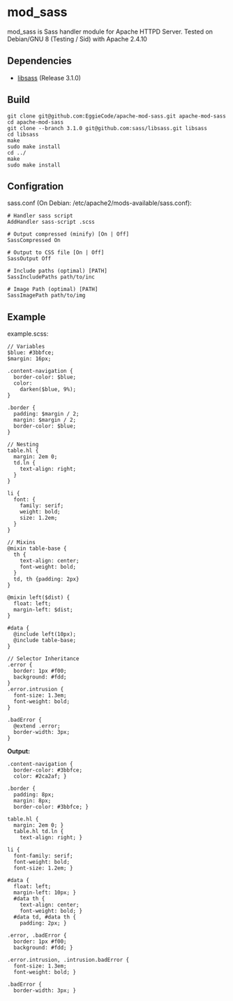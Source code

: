 # mod_sass

mod_sass is Sass handler module for Apache HTTPD Server.
Tested on Debian/GNU 8 (Testing / Sid) with Apache 2.4.10

## Dependencies

* [libsass](https://github.com/hcatlin/libsass/) (Release 3.1.0)

## Build

    git clone git@github.com:EggieCode/apache-mod-sass.git apache-mod-sass
    cd apache-mod-sass
    git clone --branch 3.1.0 git@github.com:sass/libsass.git libsass
    cd libsass
    make
    sudo make install
    cd ../
    make
    sudo make install


## Configration

sass.conf (On Debian: /etc/apache2/mods-available/sass.conf):

    # Handler sass script
    AddHandler sass-script .scss

    # Output compressed (minify) [On | Off]
    SassCompressed On

    # Output to CSS file [On | Off]
    SassOutput Off

    # Include paths (optimal) [PATH]
    SassIncludePaths path/to/inc

    # Image Path (optimal) [PATH]
    SassImagePath path/to/img

## Example

example.scss:

    // Variables
    $blue: #3bbfce;
    $margin: 16px;

    .content-navigation {
      border-color: $blue;
      color:
        darken($blue, 9%);
    }

    .border {
      padding: $margin / 2;
      margin: $margin / 2;
      border-color: $blue;
    }

    // Nesting
    table.hl {
      margin: 2em 0;
      td.ln {
        text-align: right;
      }
    }

    li {
      font: {
        family: serif;
        weight: bold;
        size: 1.2em;
      }
    }

    // Mixins
    @mixin table-base {
      th {
        text-align: center;
        font-weight: bold;
      }
      td, th {padding: 2px}
    }

    @mixin left($dist) {
      float: left;
      margin-left: $dist;
    }

    #data {
      @include left(10px);
      @include table-base;
    }

    // Selector Inheritance
    .error {
      border: 1px #f00;
      background: #fdd;
    }
    .error.intrusion {
      font-size: 1.3em;
      font-weight: bold;
    }

    .badError {
      @extend .error;
      border-width: 3px;
    }

**Output:**

    .content-navigation {
      border-color: #3bbfce;
      color: #2ca2af; }

    .border {
      padding: 8px;
      margin: 8px;
      border-color: #3bbfce; }

    table.hl {
      margin: 2em 0; }
      table.hl td.ln {
        text-align: right; }

    li {
      font-family: serif;
      font-weight: bold;
      font-size: 1.2em; }

    #data {
      float: left;
      margin-left: 10px; }
      #data th {
        text-align: center;
        font-weight: bold; }
      #data td, #data th {
        padding: 2px; }

    .error, .badError {
      border: 1px #f00;
      background: #fdd; }

    .error.intrusion, .intrusion.badError {
      font-size: 1.3em;
      font-weight: bold; }

    .badError {
      border-width: 3px; }
